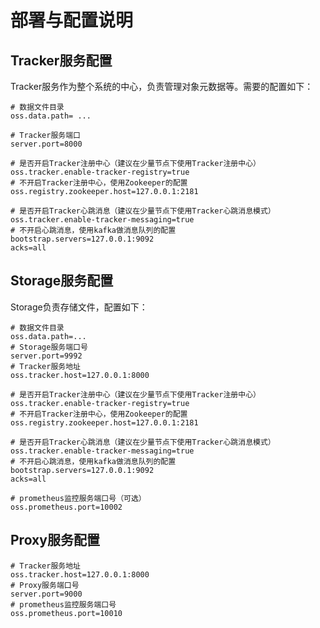 # 部署与配置说明

## Tracker服务配置

Tracker服务作为整个系统的中心，负责管理对象元数据等。需要的配置如下：

```properties
# 数据文件目录
oss.data.path= ...

# Tracker服务端口
server.port=8000

# 是否开启Tracker注册中心（建议在少量节点下使用Tracker注册中心）
oss.tracker.enable-tracker-registry=true
# 不开启Tracker注册中心，使用Zookeeper的配置
oss.registry.zookeeper.host=127.0.0.1:2181

# 是否开启Tracker心跳消息（建议在少量节点下使用Tracker心跳消息模式）
oss.tracker.enable-tracker-messaging=true
# 不开启心跳消息，使用kafka做消息队列的配置
bootstrap.servers=127.0.0.1:9092
acks=all
```

## Storage服务配置

Storage负责存储文件，配置如下：

```properties
# 数据文件目录
oss.data.path=...
# Storage服务端口号
server.port=9992
# Tracker服务地址
oss.tracker.host=127.0.0.1:8000

# 是否开启Tracker注册中心（建议在少量节点下使用Tracker注册中心）
oss.tracker.enable-tracker-registry=true
# 不开启Tracker注册中心，使用Zookeeper的配置
oss.registry.zookeeper.host=127.0.0.1:2181

# 是否开启Tracker心跳消息（建议在少量节点下使用Tracker心跳消息模式）
oss.tracker.enable-tracker-messaging=true
# 不开启心跳消息，使用kafka做消息队列的配置
bootstrap.servers=127.0.0.1:9092
acks=all

# prometheus监控服务端口号（可选）
oss.prometheus.port=10002
```

## Proxy服务配置

```properties
# Tracker服务地址
oss.tracker.host=127.0.0.1:8000
# Proxy服务端口号
server.port=9000
# prometheus监控服务端口号
oss.prometheus.port=10010
```

